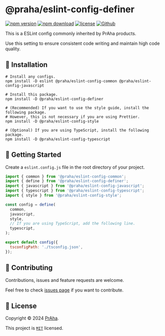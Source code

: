# @praha/eslint-config-definer

[![npm version](https://badge.fury.io/js/@praha%2Feslint-config-definer.svg)](https://www.npmjs.com/package/@praha/eslint-config-definer)
[![npm download](https://img.shields.io/npm/dm/@praha/eslint-config-definer.svg)](https://www.npmjs.com/package/@praha/eslint-config-definer)
[![license](https://img.shields.io/badge/License-MIT-green.svg)](https://github.com/praha-inc/eslint-config/blob/main/packages/definer/LICENSE)
[![Github](https://img.shields.io/github/followers/praha-inc?label=Follow&logo=github&style=social)](https://github.com/orgs/praha-inc/followers)

This is a ESLint config commonly inherited by PrAha products.

Use this setting to ensure consistent code writing and maintain high code quality.

## 🚀 Installation

```shell
# Install any configs.
npm install -D eslint @praha/eslint-config-common @praha/eslint-config-javascript

# Install this package.
npm install -D @praha/eslint-config-definer

# (Recommended) If you want to use the style guide, install the following package.
# However, this is not necessary if you are using Prettier.
npm install -D @praha/eslint-config-style

# (Optional) If you are using TypeScript, install the following package.
npm install -D @praha/eslint-config-typescript
```

## 👏 Getting Started

Create a `eslint.config.js` file in the root directory of your project.

```js
import { common } from '@praha/eslint-config-common';
import { define } from '@praha/eslint-config-definer';
import { javascript } from '@praha/eslint-config-javascript';
import { typescript } from '@praha/eslint-config-typescript';
import { style } from '@praha/eslint-config-style';

const config = define(
  common,
  javascript,
  style,
  // If you are using TypeScript, add the following line.
  typescript,
);

export default config({
  tsconfigPath: './tsconfig.json',
});
```

## 🤝 Contributing

Contributions, issues and feature requests are welcome.

Feel free to check [issues page](https://github.com/praha-inc/eslint-config/issues) if you want to contribute.

## 📝 License

Copyright © 2024 [PrAha](https://www.praha-inc.com/).

This project is [```MIT```](https://github.com/praha-inc/eslint-config/blob/main/packages/definer/LICENSE) licensed.
